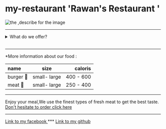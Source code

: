 # my-restaurant 'Rawan's Restaurant '
![the ,describe for the image](https://img.traveltriangle.com/blog/wp-content/uploads/2019/04/cover-for-Seafood-Restaurants-In-Mauritius.jpg)

_______
<details>
<summary>What do we offer?</summary>
<br>
<details>
<summary>food</summary>
<br>
burger  7$
<br>
meat    15$
</details>
<details>
<summary>drankis</summary>
<br>

Apple juice 5$
<br>
Orange juice 5$
<br>
coffee 3$
<br>
tea 3$
<br>


</details>
</details>
<br>

_______
*More information about our food : 

| name | size | caloris |
| :---- | :----: | ----: |
| burger 🍔 | small- large | 400 - 600 |
| meat 🥩 | small- large | 250 - 400 |

_______
Enjoy your meal,We use the finest types of fresh meat to get the best taste.
<br>
 [Don't hesitate to order click here ](https://web.facebook.com/rawanabuzer)


_______


[Link to my facebook ](https://web.facebook.com/rawanabuzer) ***
[Link to my github ](https://github.com/rawanabuzir) 
